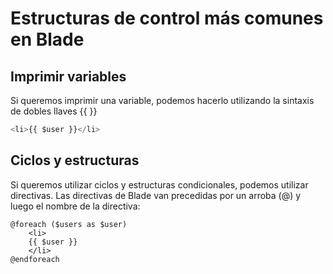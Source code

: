 # Estructuras de control más comunes en Blade

## Imprimir variables

Si queremos imprimir una variable, podemos hacerlo utilizando la sintaxis de dobles llaves {{ }}

```javascript
<li>{{ $user }}</li>
```

## Ciclos y estructuras

Si queremos utilizar ciclos y estructuras condicionales, podemos utilizar directivas. Las directivas de Blade van precedidas por un arroba (@) y luego el nombre de la directiva:

```iframe
@foreach ($users as $user)
    <li>
    {{ $user }}
    </li>
@endforeach
```


